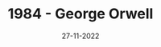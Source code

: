 ---
layout: none
title: 1984 - George Orwell
img: assets/img/covers/OL24199103M-M.jpg
date: 27-11-2022
category: Fiction
redirect: https://www.goodreads.com/book/show/40961427-1984
---